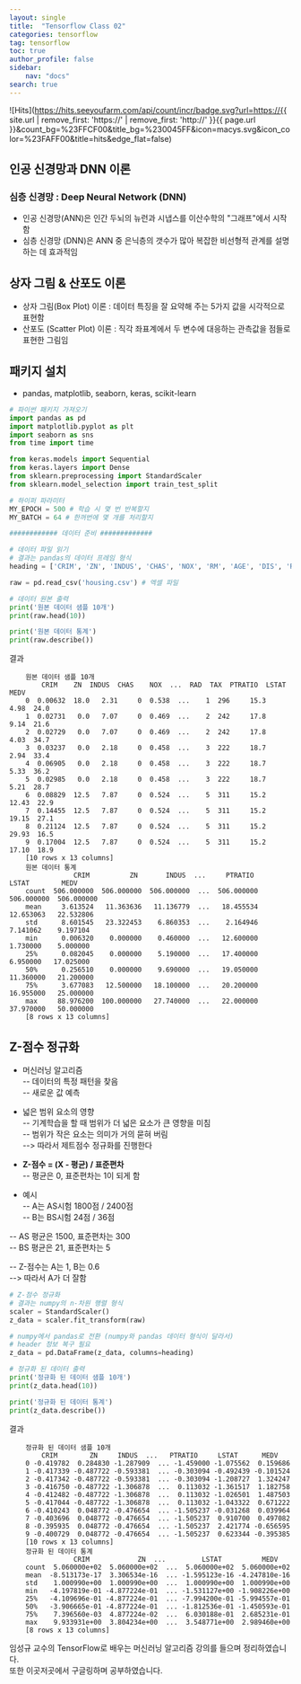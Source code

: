 ```yaml
---
layout: single
title:  "Tensorflow Class 02"
categories: tensorflow
tag: tensorflow
toc: true
author_profile: false
sidebar:
    nav: "docs"
search: true
---
```


![Hits](https://hits.seeyoufarm.com/api/count/incr/badge.svg?url=https://{{ site.url | remove_first: 'https://' | remove_first: 'http://' }}{{ page.url }}&count_bg=%23FFCF00&title_bg=%230045FF&icon=macys.svg&icon_color=%23FAFF00&title=hits&edge_flat=false)

## 인공 신경망과 DNN 이론
### 심층 신경망 : Deep Neural Network (DNN)
- 인공 신경망(ANN)은 인간 두뇌의 뉴런과 시냅스를 이산수학의 "그래프"에서 시작함  
- 심층 신경망 (DNN)은 ANN 중 은닉층의 갯수가 많아 복잡한 비선형적 관계를 설명하는 데 효과적임  

## 상자 그림 & 산포도 이론
- 상자 그림(Box Plot) 이론 : 데이터 특징을 잘 요약해 주는 5가지 값을 시각적으로 표현함  
- 산포도 (Scatter Plot) 이론 : 직각 좌표계에서 두 변수에 대응하는 관측값을 점들로 표현한 그림임  

## 패키지 설치
- pandas, matplotlib, seaborn, keras, scikit-learn

```python
# 파이썬 패키지 가져오기
import pandas as pd
import matplotlib.pyplot as plt
import seaborn as sns
from time import time

from keras.models import Sequential
from keras.layers import Dense
from sklearn.preprocessing import StandardScaler
from sklearn.model_selection import train_test_split

# 하이퍼 파라미터
MY_EPOCH = 500 # 학습 시 몇 번 반복할지
MY_BATCH = 64 # 한꺼번에 몇 개를 처리할지
```


```python
############ 데이터 준비 #############

# 데이터 파일 읽기
# 결과는 pandas의 데이터 프레임 형식
heading = ['CRIM', 'ZN', 'INDUS', 'CHAS', 'NOX', 'RM', 'AGE', 'DIS', 'RAD', 'TAX', 'PTRATIO', 'LSTAT', 'MEDV']

raw = pd.read_csv('housing.csv') # 엑셀 파일

# 데이터 원본 출력
print('원본 데이터 샘플 10개')
print(raw.head(10))

print('원본 데이터 통계')
print(raw.describe())
```

>
결과
```
    원본 데이터 샘플 10개
        CRIM    ZN  INDUS  CHAS    NOX  ...  RAD  TAX  PTRATIO  LSTAT  MEDV
    0  0.00632  18.0   2.31     0  0.538  ...    1  296     15.3   4.98  24.0
    1  0.02731   0.0   7.07     0  0.469  ...    2  242     17.8   9.14  21.6
    2  0.02729   0.0   7.07     0  0.469  ...    2  242     17.8   4.03  34.7
    3  0.03237   0.0   2.18     0  0.458  ...    3  222     18.7   2.94  33.4
    4  0.06905   0.0   2.18     0  0.458  ...    3  222     18.7   5.33  36.2
    5  0.02985   0.0   2.18     0  0.458  ...    3  222     18.7   5.21  28.7
    6  0.08829  12.5   7.87     0  0.524  ...    5  311     15.2  12.43  22.9
    7  0.14455  12.5   7.87     0  0.524  ...    5  311     15.2  19.15  27.1
    8  0.21124  12.5   7.87     0  0.524  ...    5  311     15.2  29.93  16.5
    9  0.17004  12.5   7.87     0  0.524  ...    5  311     15.2  17.10  18.9  
    [10 rows x 13 columns]
    원본 데이터 통계
                CRIM          ZN       INDUS  ...     PTRATIO       LSTAT        MEDV
    count  506.000000  506.000000  506.000000  ...  506.000000  506.000000  506.000000
    mean     3.613524   11.363636   11.136779  ...   18.455534   12.653063   22.532806
    std      8.601545   23.322453    6.860353  ...    2.164946    7.141062    9.197104
    min      0.006320    0.000000    0.460000  ...   12.600000    1.730000    5.000000
    25%      0.082045    0.000000    5.190000  ...   17.400000    6.950000   17.025000
    50%      0.256510    0.000000    9.690000  ...   19.050000   11.360000   21.200000
    75%      3.677083   12.500000   18.100000  ...   20.200000   16.955000   25.000000
    max     88.976200  100.000000   27.740000  ...   22.000000   37.970000   50.000000  
    [8 rows x 13 columns]
```    

## Z-점수 정규화

- 머신러닝 알고리즘  
-- 데이터의 특정 패턴을 찾음  
-- 새로운 값 예측  

- 넓은 범위 요소의 영향  
-- 기계학습을 할 때 범위가 더 넓은 요소가 큰 영향을 미침  
-- 범위가 작은 요소는 의미가 거의 묻혀 버림  
--> 따라서 제트점수 정규화를 진행한다  

- **Z-점수 = (X - 평균) / 표준편차**  
-- 평균은 0, 표준편차는 1이 되게 함  

- 예시  
-- A는 AS시험 1800점 / 2400점  
-- B는 BS시험 24점 / 36점    

-- AS 평균은 1500, 표준편차는 300  
-- BS 평균은 21, 표준편차는 5    

-- Z-점수는 A는 1, B는 0.6  
--> 따라서 A가 더 잘함  

```python
# Z-점수 정규화
# 결과는 numpy의 n-차원 행렬 형식
scaler = StandardScaler()
z_data = scaler.fit_transform(raw)

# numpy에서 pandas로 전환 (numpy와 pandas 데이터 형식이 달라서)
# header 정보 복구 필요
z_data = pd.DataFrame(z_data, columns=heading)

# 정규화 된 데이터 출력
print('정규화 된 데이터 샘플 10개')
print(z_data.head(10))

print('정규화 된 데이터 통계')
print(z_data.describe())
```  

>  
결과  
```
    정규화 된 데이터 샘플 10개
        CRIM        ZN     INDUS  ...   PTRATIO     LSTAT      MEDV
    0 -0.419782  0.284830 -1.287909  ... -1.459000 -1.075562  0.159686
    1 -0.417339 -0.487722 -0.593381  ... -0.303094 -0.492439 -0.101524
    2 -0.417342 -0.487722 -0.593381  ... -0.303094 -1.208727  1.324247
    3 -0.416750 -0.487722 -1.306878  ...  0.113032 -1.361517  1.182758
    4 -0.412482 -0.487722 -1.306878  ...  0.113032 -1.026501  1.487503
    5 -0.417044 -0.487722 -1.306878  ...  0.113032 -1.043322  0.671222
    6 -0.410243  0.048772 -0.476654  ... -1.505237 -0.031268  0.039964
    7 -0.403696  0.048772 -0.476654  ... -1.505237  0.910700  0.497082
    8 -0.395935  0.048772 -0.476654  ... -1.505237  2.421774 -0.656595
    9 -0.400729  0.048772 -0.476654  ... -1.505237  0.623344 -0.395385  
    [10 rows x 13 columns]
    정규화 된 데이터 통계
                CRIM            ZN  ...         LSTAT          MEDV
    count  5.060000e+02  5.060000e+02  ...  5.060000e+02  5.060000e+02
    mean  -8.513173e-17  3.306534e-16  ... -1.595123e-16 -4.247810e-16
    std    1.000990e+00  1.000990e+00  ...  1.000990e+00  1.000990e+00
    min   -4.197819e-01 -4.877224e-01  ... -1.531127e+00 -1.908226e+00
    25%   -4.109696e-01 -4.877224e-01  ... -7.994200e-01 -5.994557e-01
    50%   -3.906665e-01 -4.877224e-01  ... -1.812536e-01 -1.450593e-01
    75%    7.396560e-03  4.877224e-02  ...  6.030188e-01  2.685231e-01
    max    9.933931e+00  3.804234e+00  ...  3.548771e+00  2.989460e+00  
    [8 rows x 13 columns]
```





임성규 교수의 TensorFlow로 배우는 머신러닝 알고리즘 강의를 들으며 정리하였습니다.  
또한 이곳저곳에서 구글링하며 공부하였습니다.  
